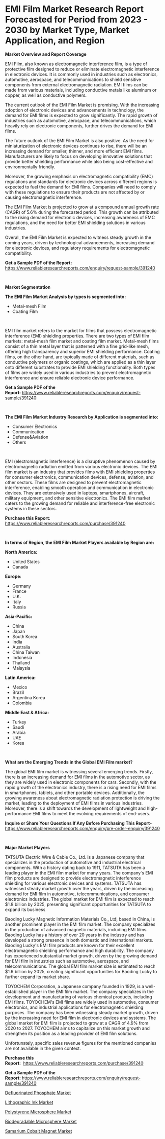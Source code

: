 <p><h1>EMI Film Market Research Report Forecasted for Period from 2023 -  2030 by Market Type, Market Application, and Region</h1></p><p><strong>Market Overview and Report Coverage</strong></p>
<p><p>EMI Film, also known as electromagnetic interference film, is a type of protective film designed to reduce or eliminate electromagnetic interference in electronic devices. It is commonly used in industries such as electronics, automotive, aerospace, and telecommunications to shield sensitive components from external electromagnetic radiation. EMI films can be made from various materials, including conductive metals like aluminum or copper, as well as conductive polymers.</p><p>The current outlook of the EMI Film Market is promising. With the increasing adoption of electronic devices and advancements in technology, the demand for EMI films is expected to grow significantly. The rapid growth of industries such as automotive, aerospace, and telecommunications, which heavily rely on electronic components, further drives the demand for EMI films.</p><p>The future outlook of the EMI Film Market is also positive. As the need for miniaturization of electronic devices continues to rise, there will be an increasing demand for smaller, thinner, and more efficient EMI films. Manufacturers are likely to focus on developing innovative solutions that provide better shielding performance while also being cost-effective and environmentally friendly.</p><p>Moreover, the growing emphasis on electromagnetic compatibility (EMC) regulations and standards for electronic devices across different regions is expected to fuel the demand for EMI films. Companies will need to comply with these regulations to ensure their products are not affected by or causing electromagnetic interference.</p><p>The EMI Film Market is projected to grow at a compound annual growth rate (CAGR) of 5.6% during the forecasted period. This growth can be attributed to the rising demand for electronic devices, increasing awareness of EMC regulations, and the need for better EMI shielding solutions in various industries.</p><p>Overall, the EMI Film Market is expected to witness steady growth in the coming years, driven by technological advancements, increasing demand for electronic devices, and regulatory requirements for electromagnetic compatibility.</p></p>
<p><strong>Get a Sample PDF of the Report:</strong> <a href="https://www.reliableresearchreports.com/enquiry/request-sample/391240">https://www.reliableresearchreports.com/enquiry/request-sample/391240</a></p>
<p>&nbsp;</p>
<p><strong>Market Segmentation</strong></p>
<p><strong>The EMI Film Market Analysis by types is segmented into:</strong></p>
<p><ul><li>Metal-mesh Film</li><li>Coating Film</li></ul></p>
<p>&nbsp;</p>
<p><p>EMI film market refers to the market for films that possess electromagnetic interference (EMI) shielding properties. There are two types of EMI film markets: metal-mesh film market and coating film market. Metal-mesh films consist of a thin metal layer that is patterned with a fine grid-like mesh, offering high transparency and superior EMI shielding performance. Coating films, on the other hand, are typically made of different materials, such as conductive polymers or organic coatings, which are applied as a thin layer onto different substrates to provide EMI shielding functionality. Both types of films are widely used in various industries to prevent electromagnetic interference and ensure reliable electronic device performance.</p></p>
<p><strong>Get a Sample PDF of the Report:</strong>&nbsp;<a href="https://www.reliableresearchreports.com/enquiry/request-sample/391240">https://www.reliableresearchreports.com/enquiry/request-sample/391240</a></p>
<p>&nbsp;</p>
<p><strong>The EMI Film Market Industry Research by Application is segmented into:</strong></p>
<p><ul><li>Consumer Electronics</li><li>Communication</li><li>Defense&Aviation</li><li>Others</li></ul></p>
<p>&nbsp;</p>
<p><p>EMI (electromagnetic interference) is a disruptive phenomenon caused by electromagnetic radiation emitted from various electronic devices. The EMI film market is an industry that provides films with EMI shielding properties for consumer electronics, communication devices, defense, aviation, and other sectors. These films are designed to prevent electromagnetic interference, enabling smooth operation and communication in electronic devices. They are extensively used in laptops, smartphones, aircraft, military equipment, and other sensitive electronics. The EMI film market caters to the growing demand for reliable and interference-free electronic systems in these sectors.</p></p>
<p><strong>Purchase this Report:</strong>&nbsp; <a href="https://www.reliableresearchreports.com/purchase/391240">https://www.reliableresearchreports.com/purchase/391240</a></p>
<p>&nbsp;</p>
<p><strong>In terms of Region, the EMI Film Market Players available by Region are:</strong></p>
<p>
    <p> <strong> North America: </strong>
        <ul>
            <li>United States</li>
            <li>Canada</li>
        </ul>
        </p> 
    <p> <strong> Europe: </strong>
        <ul>
            <li>Germany</li>
            <li>France</li>
            <li>U.K.</li>
            <li>Italy</li>
            <li>Russia</li>
        </ul>
        </p> 
    <p> <strong> Asia-Pacific: </strong>
        <ul>
            <li>China</li>
            <li>Japan</li>
            <li>South Korea</li>
            <li>India</li>
            <li>Australia</li>
            <li>China Taiwan</li>
            <li>Indonesia</li>
            <li>Thailand</li>
            <li>Malaysia</li>
        </ul>
        </p> 
    <p> <strong> Latin America: </strong>
        <ul>
            <li>Mexico</li>
            <li>Brazil</li>
            <li>Argentina Korea</li>
            <li>Colombia</li>
        </ul>
        </p> 
    <p> <strong> Middle East & Africa: </strong>
        <ul>
            <li>Turkey</li>
            <li>Saudi</li>
            <li>Arabia</li>
            <li>UAE</li>
            <li>Korea</li>
        </ul>
    </p>
    </p>
<p>&nbsp;</p>
<p><strong>What are the Emerging Trends in the Global EMI Film market?</strong></p>
<p><p>The global EMI film market is witnessing several emerging trends. Firstly, there is an increasing demand for EMI films in the automotive sector, as they are widely used in electronic components for cars. Secondly, with the rapid growth of the electronics industry, there is a rising need for EMI films in smartphones, tablets, and other portable devices. Additionally, the growing awareness about electromagnetic radiation protection is driving the market, leading to the deployment of EMI films in various industries. Moreover, there is a shift towards the development of lightweight and high-performance EMI films to meet the evolving requirements of end-users.</p></p>
<p><strong>Inquire or Share Your Questions If Any Before Purchasing This Report</strong>- <a href="https://www.reliableresearchreports.com/enquiry/pre-order-enquiry/391240">https://www.reliableresearchreports.com/enquiry/pre-order-enquiry/391240</a></p>
<p>&nbsp;</p>
<p><strong>Major Market Players</strong></p>
<p><p>TATSUTA Electric Wire & Cable Co., Ltd. is a Japanese company that specializes in the production of automotive and industrial electrical components. With a history dating back to 1911, TATSUTA has been a leading player in the EMI film market for many years. The company's EMI film products are designed to provide electromagnetic interference shielding for various electronic devices and systems. TATSUTA has witnessed steady market growth over the years, driven by the increasing demand for EMI film in automotive, telecommunications, and consumer electronics industries. The global market for EMI film is expected to reach $1.8 billion by 2025, presenting significant opportunities for TATSUTA to expand its business.</p><p>Baoding Lucky Magnetic Information Materials Co., Ltd, based in China, is another prominent player in the EMI film market. The company specializes in the production of advanced magnetic materials, including EMI films. Baoding Lucky has a history of over 20 years in the industry and has developed a strong presence in both domestic and international markets. Baoding Lucky's EMI film products are known for their excellent electromagnetic shielding performance and high durability. The company has experienced substantial market growth, driven by the growing demand for EMI film in industries such as automotive, aerospace, and telecommunications. The global EMI film market size is estimated to reach $1.6 billion by 2025, creating significant opportunities for Baoding Lucky to further expand its market share.</p><p>TOYOCHEM Corporation, a Japanese company founded in 1929, is a well-established player in the EMI film market. The company specializes in the development and manufacturing of various chemical products, including EMI films. TOYOCHEM's EMI films are widely used in automotive, consumer electronics, and industrial applications for electromagnetic shielding purposes. The company has been witnessing steady market growth, driven by the increasing need for EMI film in electronic devices and systems. The global market for EMI film is projected to grow at a CAGR of 4.9% from 2020 to 2027. TOYOCHEM aims to capitalize on this market growth and strengthen its position as a leading provider of EMI film solutions.</p><p>Unfortunately, specific sales revenue figures for the mentioned companies are not available in the given context.</p></p>
<p><strong>Purchase this Report:</strong>&nbsp;&nbsp;<a href="https://www.reliableresearchreports.com/purchase/391240">https://www.reliableresearchreports.com/purchase/391240</a></p>
<p></p>
<p><strong>Get a Sample PDF of the Report:</strong>&nbsp;<a href="https://www.reliableresearchreports.com/enquiry/request-sample/391240">https://www.reliableresearchreports.com/enquiry/request-sample/391240</a></p>
<p><p><a href="https://medium.com/@madelynhowe/defluorinated-phosphate-market-research-report-its-history-and-forecast-2023-to-2030-d2d4c709f310">Defluorinated Phosphate Market</a></p><p><a href="https://medium.com/@madelynhowe/lithographic-ink-market-research-report-its-history-and-forecast-2023-to-2030-762dbc2c562e">Lithographic Ink Market</a></p><p><a href="https://medium.com/@royallittel2023/polystyrene-microsphere-market-share-evolution-and-market-growth-trends-2023-2030-427f852b23d0">Polystyrene Microsphere Market</a></p><p><a href="https://medium.com/@brayanborer/biodegradable-microsphere-market-analysis-and-sze-forecasted-for-period-from-2023-to-2030-fbd4bb0aebc7">Biodegradable Microsphere Market</a></p><p><a href="https://medium.com/@rossiezieme2023/samarium-cobalt-magnet-market-report-reveals-the-latest-trends-and-growth-opportunities-of-this-baf6f7f2c92c">Samarium Cobalt Magnet Market</a></p></p>